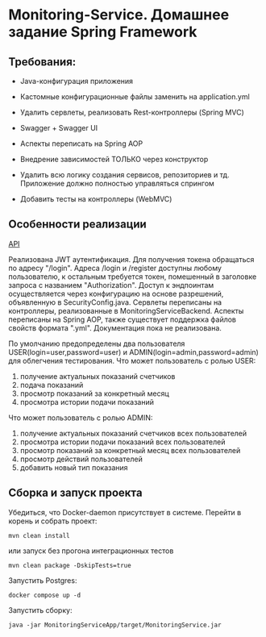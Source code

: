 # Monitoring-Service. Домашнее задание Spring Framework

## Требования:

- Java-конфигурация приложения

- Кастомные конфигурационные файлы заменить на application.yml

- Удалить сервлеты, реализовать Rest-контроллеры (Spring MVC)

- Swagger + Swagger UI

- Аспекты переписать на Spring AOP

- Внедрение зависимостей ТОЛЬКО через конструктор

- Удалить всю логику создания сервисов, репозиториев и тд. Приложение должно полностью управляться спрингом

- Добавить тесты на контроллеры (WebMVC)

## Особенности реализации 
[API](https://www.postman.com/navigation-candidate-51855014/workspace/system-projects/collection/27612511-b3e10f74-8d03-4f00-9c28-805ee707e3b1?action=share&creator=27612511)

Реализована JWT аутентификация. Для получения токена обращаться по адресу "/login".
Адреса /login и /register доступны любому пользователю, к остальным требуется токен, 
помешенный в заголовке запроса с названием "Authorization".
Доступ к эндпоинтам осуществляется через конфигурацию на основе разрешений, объявленную в SecurityConfig.java.
Сервлеты переписаны на контроллеры, реализованные в MonitoringServiceBackend.
Аспекты переписаны на Spring AOP, также существует поддержка файлов свойств формата ".yml".
Документация пока не реализована.

По умолчанию предопределены два пользователя USER(login=user,password=user) и ADMIN(login=admin,password=admin) для облегчения тестирования. Что может пользователь с ролью USER:

1. получение актуальных показаний счетчиков
2. подача показаний
3. просмотр показаний за конкретный месяц
4. просмотра истории подачи показаний

Что может пользователь с ролью ADMIN:

1. получение актуальных показаний счетчиков всех пользователей
2. просмотра истории подачи показаний всех пользователей
3. просмотр показаний за конкретный месяц всех пользователей
4. просмотр действий пользователей
5. добавить новый тип показания

## Сборка и запуск проекта
Убедиться, что Docker-daemon присутствует в системе. Перейти в корень и собрать проект:

```
mvn clean install
```

или запуск без прогона интеграционных тестов

```
mvn clean package -DskipTests=true
```
Запустить Postgres:

```
docker compose up -d
```

Запустить сборку:

```
java -jar MonitoringServiceApp/target/MonitoringService.jar
```